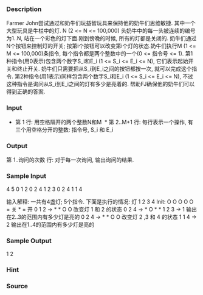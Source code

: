 
### Description
Farmer John尝试通过和奶牛们玩益智玩具来保持他的奶牛们思维敏捷. 其中一个大型玩具是牛栏中的灯. N (2 <= N <= 100,000) 头奶牛中的每一头被连续的编号为1..N, 站在一个彩色的灯下面.刚到傍晚的时候, 所有的灯都是关闭的. 奶牛们通过N个按钮来控制灯的开关; 按第i个按钮可以改变第i个灯的状态.奶牛们执行M (1 <= M <= 100,000)条指令, 每个指令都是两个整数中的一个(0 <= 指令号 <= 1). 第1种指令(用0表示)包含两个数字S_i和E_i (1 <= S_i <= E_i <= N), 它们表示起始开关和终止开关. 奶牛们只需要把从S_i到E_i之间的按钮都按一次, 就可以完成这个指令. 第2种指令(用1表示)同样包含两个数字S_i和E_i (1 <= S_i <= E_i <= N), 不过这种指令是询问从S_i到E_i之间的灯有多少是亮着的. 帮助FJ确保他的奶牛们可以得到正确的答案. 
### Input
* 第 1 行: 用空格隔开的两个整数N和M
 * 第 2..M+1 行: 每行表示一个操作, 有三个用空格分开的整数: 指令号, S_i 和 E_i 
### Output
第 1..询问的次数 行: 对于每一次询问, 输出询问的结果. 
### Sample Input
4 5
0 1 2
0 2 4
1 2 3
0 2 4
1 1 4

输入解释:
一共有4盏灯; 5个指令. 下面是执行的情况:
	        灯
            1 2 3 4
  Init:     O O O O   O = 关  * = 开
  0 1 2 ->  * * O O  改变灯 1 和 2 的状态
  0 2 4 ->  * O * *
  1 2 3 ->  1        输出在2..3的范围内有多少灯是亮的
  0 2 4 ->  * * O O  改变灯 2 ,3 和 4 的状态
  1 1 4 ->  2        输出在1..4的范围内有多少灯是亮的





### Sample Output
1
2

### Hint

### Source
